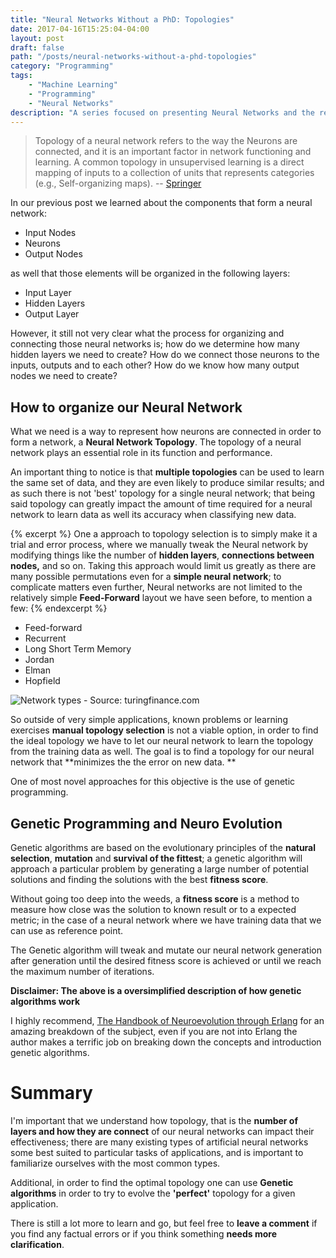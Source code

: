 ```yaml
---
title: "Neural Networks Without a PhD: Topologies"
date: 2017-04-16T15:25:04-04:00
layout: post
draft: false
path: "/posts/neural-networks-without-a-phd-topologies"
category: "Programming"
tags:
    - "Machine Learning"
    - "Programming"
    - "Neural Networks"
description: "A series focused on presenting Neural Networks and the related concepts in layman's terms, that is to say without specialized knowledge in math or machine learning."
---
```


> Topology of a neural network refers to the way the Neurons are connected, and it is an important factor in network functioning and learning. A common topology in unsupervised learning is a direct mapping of inputs to a collection of units that represents categories (e.g., Self-organizing maps).
> -- [Springer](http://link.springer.com/referenceworkentry/10.1007%2F978-0-387-30164-8_837)

In our previous post we learned about the components that form a neural network:

- Input Nodes
- Neurons
- Output Nodes

as well that those elements will be organized in the following layers:

- Input Layer
- Hidden Layers
- Output Layer

However, it still not very clear what the process for organizing and connecting those neural networks is; how do we determine how many hidden layers we need to create? How do we connect those neurons to the inputs, outputs and to each other? How do we know how many output nodes we need to create?

## How to organize our Neural Network

What we need is a way to represent how neurons are connected in order to form a network, a **Neural Network Topology**. The topology of a neural network plays an essential role in its function and performance.

An important thing to notice is that **multiple topologies** can be used to learn the same set of data, and they are even likely to produce similar results; and as such there is not 'best' topology for a single neural network; that being said topology can greatly impact the amount of time required for a neural network to learn data as well its accuracy when classifying new data.

{% excerpt %}
One a approach to topology selection is to simply make it a trial and error process, where we manually tweak the Neural network by modifying things like the number of **hidden layers**, **connections between nodes,** and so on. Taking this approach would limit us greatly as there are many possible permutations even for a **simple neural network**; to complicate matters even further, Neural networks are not limited to the relatively simple **Feed-Forward** layout we have seen before, to mention a few:
{% endexcerpt %}

- Feed-forward
- Recurrent
- Long Short Term Memory
- Jordan
- Elman
- Hopfield

![Network types - Source: turingfinance.com](http://www.turingfinance.com/wp-content/uploads/2014/04/Recurrent-Neural-Network-Architectures.png)

So outside of very simple applications, known problems or learning exercises **manual topology selection** is not a viable option, in order to find the ideal topology we have to let our neural network to learn the topology from the training data as well. The goal is to find a topology for our neural network that **minimizes the the error on new data. **

One of most novel approaches for this objective is the use of genetic programming.

## Genetic Programming and Neuro Evolution

Genetic algorithms are based on the evolutionary principles of the **natural selection**, **mutation** and **survival of the fittest**; a genetic algorithm will approach a particular problem by generating a large number of potential solutions and finding the solutions with the best **fitness score**.

Without going too deep into the weeds, a **fitness score** is a method to measure how close was the solution to known result or to a expected metric; in the case of a neural network where we have training data that we can use as reference point.

The Genetic algorithm will tweak and mutate our neural network generation after generation until the desired fitness score is achieved or until we reach the maximum number of iterations.

**Disclaimer: The above is a oversimplified description of how genetic algorithms work**

I highly recommend, [The Handbook of Neuroevolution through Erlang](https://link.springer.com/book/10.1007/978-1-4614-4463-3) for an amazing breakdown of the subject, even if you are not into Erlang the author makes a terrific job on breaking down the concepts and introduction genetic algorithms.

# Summary

I'm important that we understand how topology, that is the **number of layers and how they are connect** of our neural networks can impact their effectiveness; there are many existing types of artificial neural networks some best suited to particular tasks of applications, and is important to familiarize ourselves with the most common types.

Additional, in order to find the optimal topology one can use **Genetic algorithms** in order to try to evolve the **'perfect'** topology for a given application.

There is still a lot more to learn and go, but feel free to **leave a comment** if you find any factual errors or if you think something **needs more clarification**.
